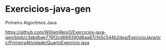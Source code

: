 # Exercicios-java-gen
Primeiro Algoritmos Java 

https://github.com/WilliamReisO/Exercicios-java-gen/blob/c3abdbae776f2cd669390d6aa87cfe5c544b2dea/ExecicioJava/src/PrimeiraAtividade/QuartoExercicio.java
